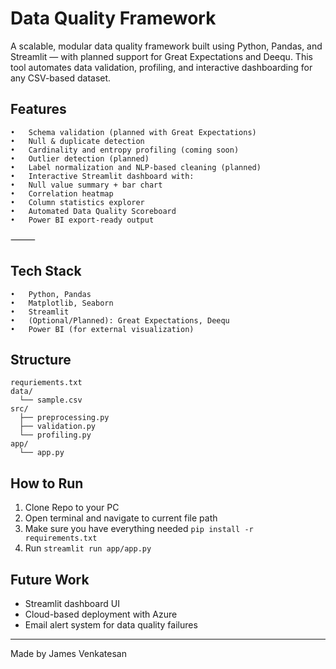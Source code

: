 # Data Quality Framework

A scalable, modular data quality framework built using Python, Pandas, and Streamlit — with planned support for Great Expectations and Deequ. This tool automates data validation, profiling, and interactive dashboarding for any CSV-based dataset.

## Features
	•	Schema validation (planned with Great Expectations)
	•	Null & duplicate detection
	•	Cardinality and entropy profiling (coming soon)
	•	Outlier detection (planned)
	•	Label normalization and NLP-based cleaning (planned)
	•	Interactive Streamlit dashboard with:
	•	Null value summary + bar chart
	•	Correlation heatmap
	•	Column statistics explorer
	•	Automated Data Quality Scoreboard
	•	Power BI export-ready output

⸻

## Tech Stack
	•	Python, Pandas
	•	Matplotlib, Seaborn
	•	Streamlit
	•	(Optional/Planned): Great Expectations, Deequ
	•	Power BI (for external visualization)

## Structure
```
requriements.txt
data/
  └── sample.csv
src/
  ├── preprocessing.py
  ├── validation.py
  └── profiling.py
app/
  └── app.py
```

## How to Run
1. Clone Repo to your PC
2. Open terminal and navigate to current file path
3. Make sure you have everything needed `pip install -r requirements.txt`
4. Run `streamlit run app/app.py`

## Future Work
- Streamlit dashboard UI
- Cloud-based deployment with Azure
- Email alert system for data quality failures

---
Made by James Venkatesan